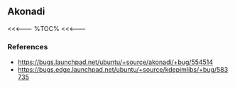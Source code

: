 ## Akonadi

<<<---
%TOC%
<<<---

### References

   * https://bugs.launchpad.net/ubuntu/+source/akonadi/+bug/554514
   * https://bugs.edge.launchpad.net/ubuntu/+source/kdepimlibs/+bug/583735